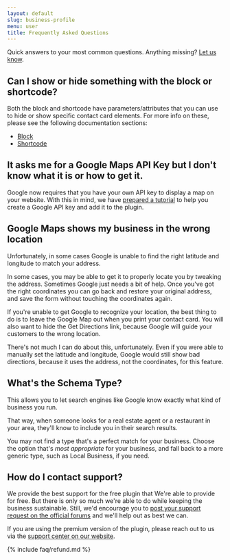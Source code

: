 ```yaml
---
layout: default
slug: business-profile
menu: user
title: Frequently Asked Questions
---
```

Quick answers to your most common questions. Anything missing? [Let us know](https://www.fivestarplugins.com/support-center/).

## <a name="shortcode"></a> Can I show or hide something with the block or shortcode?

Both the block and shortcode have parameters/attributes that you can use to hide or show specific contact card elements. For more info on these, please see the following documentation sections:

- [Block](blocks-shortcodes/contact-card-block)
- [Shortcode](blocks-shortcodes/contact-card-shortcode)

## <a name="google-maps-api-key"></a> It asks me for a Google Maps API Key but I don't know what it is or how to get it.

Google now requires that you have your own API key to display a map on your website. With this in mind, we have [prepared a tutorial](settings/google-maps-api-key) to help you create a Google API key and add it to the plugin. 

## <a name="map-latlon"></a> Google Maps shows my business in the wrong location

Unfortunately, in some cases Google is unable to find the right latitude and longitude to match your address.

In some cases, you may be able to get it to properly locate you by tweaking the address. Sometimes Google just needs a bit of help. Once you've got the right coordinates you can go back and restore your original address, and save the form without touching the coordinates again.

If you're unable to get Google to recognize your location, the best thing to do is to leave the Google Map out when you print your contact card. You will also want to hide the Get Directions link, because Google will guide your customers to the wrong location.

There's not much I can do about this, unfortunately. Even if you were able to manually set the latitude and longitude, Google would still show bad directions, because it uses the address, not the coordinates, for this feature.

## <a name="schema-type"></a> What's the Schema Type?

This allows you to let search engines like Google know exactly what kind of business you run.

That way, when someone looks for a real estate agent or a restaurant in your area, they'll know to include you in their search results.

You may not find a type that's a perfect match for your business. Choose the option that's *most appropriate* for your business, and fall back to a more generic type, such as Local Business, if you need.

## <a name="support"></a> How do I contact support?

We provide the best support for the free plugin that We're able to provide for free. But there is only so much we're able to do while keeping the business sustainable. Still, we'd encourage you to [post your support request on the official forums](http://wordpress.org/support/plugin/business-profile) and we'll help out as best we can.

If you are using the premium version of the plugin, please reach out to us via the [support center on our website](https://www.fivestarplugins.com/support-center/).

{% include faq/refund.md %}
